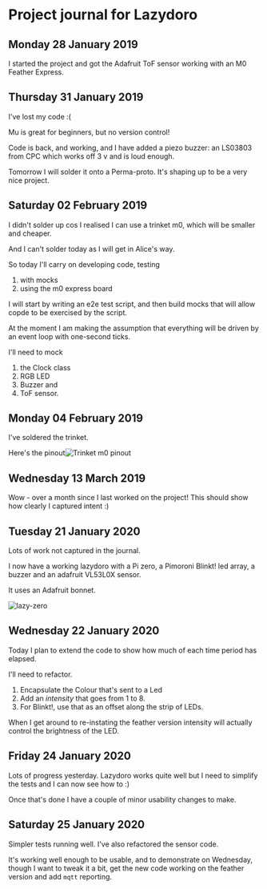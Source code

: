 # Project journal for Lazydoro

## Monday 28 January 2019

I started the project and got the Adafruit ToF sensor working with an M0 Feather Express.




## Thursday 31 January 2019

I've lost my code :(

Mu is great for beginners, but no version control!

Code is back, and working, and I have added a piezo buzzer: an LS03803 from CPC which
works off 3 v and is loud enough.

Tomorrow I will solder it onto a Perma-proto. It's shaping up to be a very nice project. 

## Saturday 02 February 2019

I didn't solder up cos I realised I can use a trinket m0, which will be smaller and cheaper.

And I can't solder today as I will get in Alice's way.

So today I'll carry on developing code, testing
1. with mocks
1. using the m0 express board

I will start by writing an e2e test script, and then build mocks that will allow copde to be
exercised by the script.

At the moment I am making the assumption that everything will be driven by an event loop with 
one-second ticks.
 
I'll need to mock
1. the Clock class
1. RGB LED
1. Buzzer and
1. ToF sensor.


## Monday 04 February 2019

I've soldered the trinket. 

Here's the pinout![Trinket m0 pinout](resources/images/adafruit/trinket-m0/adafruit_products_Adafruit_Trinket_M0.png)


## Wednesday 13 March 2019

Wow - over a month since I last worked on the project! This should show how clearly I captured intent :)


## Tuesday 21 January 2020

Lots of work not captured in the journal.

I now have a working lazydoro with a Pi zero, a Pimoroni Blinkt! led array, a buzzer and an adafruit VL53L0X sensor.

It uses an Adafruit bonnet.

![lazy-zero](resources/images/lazydoro/lazy-zero-cropped.jpg)

## Wednesday 22 January 2020

Today I plan to extend the code to show how much of each time period has elapsed.

I'll need to refactor.

1. Encapsulate the Colour that's sent to a Led
1. Add an *intensity* that goes from 1 to 8.
1. For Blinkt!, use that as an offset along the strip of LEDs.

When I get around to re-instating the feather version intensity will actually control the brightness of the LED.


## Friday 24 January 2020

Lots of progress yesterday. Lazydoro works quite well but I need to simplify the tests and I can now see how to :)

Once that's done I have a couple of minor usability changes to make.

## Saturday 25 January 2020

Simpler tests running well. I've also refactored the sensor code.

It's working well enough to be usable, and to demonstrate on Wednesday, though I want to tweak
it a bit, get the new code working on the feather version and add `mqtt` reporting.

